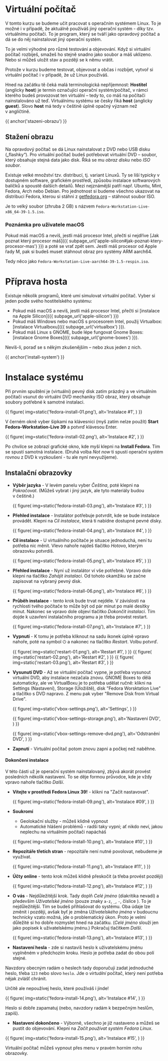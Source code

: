 # Virtuální počítač

V tomto kurzu se budeme učit pracovat s operačním systémem Linux.
To je možné i v případě, že aktuálně používáš jiný operační systém - díky tzv. virtuálnímu počítači. To je program, který se tváří jako opravdový počítač a dá se do něj nainstalovat jiný operační systém.

To je velmi výhodné pro různé testování a objevování. Když si virtuální počítač rozbiješ, smažeš ho stejně snadno jako soubor a máš uklizeno.
Nebo si můžeš uložit stav a později se k němu vrátit.

Protože v kurzu budeme testovat, objevovat a občas i rozbíjet,
vytvoř si virtuální počítač i v případě, že už Linux používáš.

Hned na začátku tě čeká malá terminologická nepříjemnost:
**Hostitel** (anglicky **host**) je termín označující operační systém/počítač, v rámci kterého budeš provozovat ten virtuální – tedy to, co máš na počítači nainstalováno už teď.
Virtuálnímu systému se česky říká **host** (anglicky **guest**).
Slovo **host** má tedy v češtině úplně opačný význam než v angličtině.

{{ anchor('stazeni-obrazu') }}
## Stažení obrazu 

Na opravdový počítač se dá Linux nainstalovat z DVD nebo USB disku („flashky“).
Pro virtuální počítač budeš potřebovat virtuální DVD – soubor, který
obsahuje stejná data jako disk.
Říká se mu *obraz disku* nebo *ISO soubor*.

Existuje velké množství tzv. distribucí, tj. variant Linuxů. Ty se liší typicky
v dostupném software, grafickém prostředí, způsobu instalace softwarových
balíčků a spoustě dalších detailů.
Mezi nejznámější patří např. Ubuntu, Mint, Fedora, Arch nebo Debian.
Pro jednotnost si budeme všechno ukazovat na distribuci Fedora, kterou
si stáhni z [getfedora.org](https://getfedora.org/cs/workstation/download) –
stáhnout soubor ISO.

Je to velký soubor (zhruba 2 GB) s názvem `Fedora-Workstation-Live-x86_64-39-1.5.iso`.

### Poznámka pro uživatele macOS

Pokud máš macOS a nevíš, jestli máš procesor Intel, přečti si nejdříve [Jak poznat který procesor máš]({{ subpage_url('apple-silicon#jak-poznat-ktery-procesor-mas') }}) a poté se vrať zpět sem.
Jestli máš procesor od Apple řady M, pak si budeš muset stáhnout obraz pro systémy ARM aarch64.

Tedy něco jako `Fedora-Workstation-Live-aarch64-39-1.5-respin.iso`.


# Příprava hosta

Existuje několik programů, které umí simulovat virtuální počítač.
Vyber si jeden podle svého hostitelského systému:

* Pokud máš macOS a nevíš, jestli máš procesor Intel, přečti si [instalace na Apple Silicon]({{ subpage_url('apple-silicon') }})
* Pokud máš Windows nebo macOS s procesorem Intel, použij Virtualbox: [instalace Virtualboxu]({{ subpage_url('virtualbox') }}).
* Pokud máš Linux s GNOME, bude lépe fungovat Gnome Boxes: [instalace Gnome Boxes]({{ subpage_url('gnome-boxes') }}).

Nevíš-li, poraď se s někým zkušenějším – nebo zkus jeden z nich.


{{ anchor('install-system') }}
# Instalace systému

Při prvním spuštění je (virtuální) pevný disk zatím prázdný a ve virtuálním
počítači vsunut do virtuální DVD mechaniky ISO obraz, který obsahuje
soubory potřebné k samotné instalaci. 

{{ figure(
    img=static('fedora-install-01.png'),
    alt='Instalace #1',
) }}

V černém okně vyber šipkami na klávesnici (myš zatím nelze použít)
**Start Fedora-Workstation-Live 39** a potvrď klávesou Enter. 

{{ figure(
    img=static('fedora-install-02.png'),
    alt='Instalace #2',
) }}

Po chvilce se zobrazí grafické okno, kde myší klepni na **Install Fedora**. Tím se spustí samotná instalace. (Druhá volba *Not now* ti spustí
operační systém rovnou z DVD k vyzkoušení - tu ale nyní nevyužijeme).

## Instalační obrazovky

* **Výběr jazyka** - V levém panelu vyber *Čeština*, poté klepni na *Pokračovat*.
  (Můžeš vybrat i jiný jazyk, ale tyto materiály budou v češtině.)

  {{ figure(
    img=static('fedora-install-03.png'),
    alt='Instalace #3',
  ) }}


* **Přehled instalace** - Instalátor potřebuje potvrdit, kde se bude instalace
  provádět. Klepni na *Cíl instalace*, která ti nabídne dostupné pevné disky.

  {{ figure(
    img=static('fedora-install-04.png'),
    alt='Instalace #4',
  ) }}


* **Cíl instalace** - U virtuálního počítače je situace jednoduchá, není tu
  potřeba nic měnit.
  Vlevo nahoře najdeš tlačítko *Hotovo*, kterým obrazovku potvrdíš.

  {{ figure(
    img=static('fedora-install-05.png'),
    alt='Instalace #5',
 ) }}


* **Přehled instalace** - Nyní už instalátor ví vše potřebné. Vpravo dole
 klepni na tlačítko *Zahájit instalaci*. Od tohoto okamžiku se začne
 zapisovat na vybraný pevný disk.
 
  {{ figure(
    img=static('fedora-install-06.png'),
    alt='Instalace #6',
  ) }}


* **Průběh instalace** - tento krok bude trvat nejdéle. V závislosti na
 rychlosti tvého počítače to může být od pár minut po malé desítky minut.
 Nakonec se vpravo dole objeví tlačítko *Dokončit instalaci*. Tím dojde k 
 uzavření instalačního programu a je třeba provést restart.
 
  {{ figure(
    img=static('fedora-install-07.png'),
    alt='Instalace #7',
  ) }}

* **Vypnutí** - K tomu je potřeba kliknout na sadu ikonek úplně vpravo nahoře,
 poté na symbol ⏻ a nakonec na tlačítko *Restart*. Volbu potvrď.

   {{ figure(
    img=static('restart-01.png'),
    alt='Restart #1',
  ) }}
   {{ figure(
    img=static('restart-02.png'),
    alt='Restart #2',
  ) }}
   {{ figure(
    img=static('restart-03.png'),
    alt='Restart #3',
  ) }}

* **Vysunutí DVD** - Až se virtuální počítač vypne, je potřeba vysunout
  virtuální DVD, aby instalace nezačala znovu.
  GNOME Boxes to dělá automaticky, ale ve VirtualBoxu je to potřeba udělat
  ručně: klikni na Settings (Nastavení), Storage (Úložiště), disk
  "Fedora Worsktation Live" a tlačítko s DVD napravo.
  Z menu pak vyber "Remove Disk from Virtual Drive".

  {{ figure(
    img=static('vbox-settings.png'),
    alt='Settings',
  ) }}

  {{ figure(
    img=static('vbox-settings-storage.png'),
    alt='Nastavení DVD',
  ) }}

  {{ figure(
    img=static('vbox-settings-remove-dvd.png'),
    alt='Odstranění DVD',
  ) }}

* **Zapnutí** - Virtuální počítač potom znovu zapni a počkej než naběhne.

#### Dokončení instalace

V této části už je operační systém nainstalovaný,
 zbývá akorát provést posledních několik nastavení. To se děje formou průvodce,
 kde je vždy vpravo nahoře tlačítko *Další*.

* **Vítejte v prostředí Fedora Linux 39!** - klikni na "Začít nastavovat".

  {{ figure(
    img=static('fedora-install-09.png'),
    alt='Instalace #09',
  ) }}

* **Soukromí**
  * Geolokační služby - můžeš klidně vypnout
  * Automatické hlášení problémů - radši taky vypni; ať nikdo neví, jakou
    neplechu na virtuálním počítači napácháš

  {{ figure(
    img=static('fedora-install-10.png'),
    alt='Instalace #10',
  ) }}

* **Repozitáře třetích stran** - repozitáře není nutné povolovat, nebudeme je využívat.

  {{ figure(
    img=static('fedora-install-11.png'),
    alt='Instalace #11',
  ) }}
  
* **Účty online** - tento krok můžeš klidně přeskočit (a třeba provést později)

  {{ figure(
    img=static('fedora-install-12.png'),
    alt='Instalace #12',
  ) }}

  
* **O vás** - Nejdůležitější krok. Tady doplň *Celé jméno* (diakritika
 nevadí) a především *Uživatelské jméno* (pouze znaky `a-z`, `_`, `-`, číslice
 ). To je nejdůležitější. Tím se budeš přihlašovat do systému. Oba údaje lze
 změnit i později, avšak byť je změna *Uživatelského jména* v budoucnu
 technicky vzato možná, jde o problematický úkon. Proto je velmi důležité si
 ho dobře rozmyslet hned na začátku. (*Celé jméno* slouží jen jako popisek
  k uživatelskému jménu.) Pokračuj tlačítkem *Další*.

  {{ figure(
    img=static('fedora-install-13.png'),
    alt='Instalace #13',
  ) }}


 * **Nastavení hesla** - zde si nastavíš heslo k uživatelskému jménu vyplněném v předchozím
 kroku. Heslo je potřeba zadat do obou polí stejné.
 
 Navzdory obecným radám o heslech tady doporučuji zadat jednoduché heslo,
 třeba `123` nebo slovo `heslo`.
 Jde o *virtuální* počítač, který není potřeba nějak zvlášť chránit.

 Určitě ale nepoužívej heslo, které používáš i jinde!

  {{ figure(
    img=static('fedora-install-14.png'),
    alt='Instalace #14',
  ) }}

  Heslo si dobře zapamatuj (nebo, navzdory radám k bezpečným heslům, zapiš).

 * **Nastavení dokončeno** - Výborně, všechno je již nastaveno a můžeš se
  pustit do objevování. Klepni na *Začít používat systém Fedora Linux*.

  {{ figure(
    img=static('fedora-install-15.png'),
    alt='Instalace #15',
  ) }}

Virtuální počítač můžeš vypnout přes menu v pravém horním rohu obrazovky.
